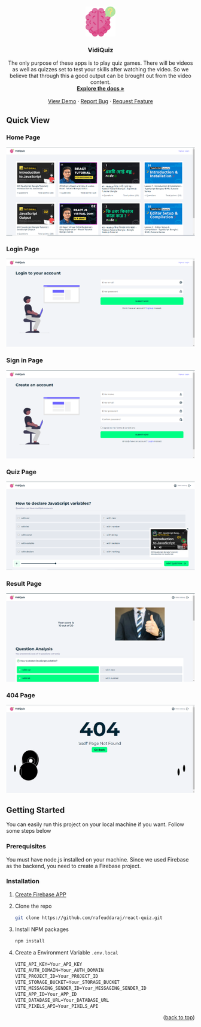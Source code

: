 
<!-- PROJECT LOGO -->
<br />
<div align="center">
  <a href="https://github.com/github_username/repo_name">
    <img src="./src/assets/images/logo-bg.png" alt="Logo" width="80" height="80">
  </a>

<h3 align="center">VidiQuiz</h3>

  <p align="center">
    The only purpose of these apps is to play quiz games. There will be videos as well as quizzes set to test your skills after watching the video. So we believe that through this a good output can be brought out from the video content.
    <br />
    <a href="https://github.com/rafeuddaraj/react-quiz"><strong>Explore the docs »</strong></a>
    <br />
    <br />
    <a href="https://vidiquiz.altrazen.com/">View Demo</a>
    ·
    <a href="https://github.com/rafeuddaraj/react-quiz/issues">Report Bug</a>
    ·
    <a href="https://github.com/rafeuddaraj/react-quiz/issues">Request Feature</a>
  </p>
</div>

<!-- TABLE OF CONTENTS -->

<!-- ABOUT THE PROJECT -->

## Quick View

    
<div>
    <div>
        <h3>Home Page</h3>
        <img src="docs/image/home-page.png"/>
    </div>
    <div>
        <h3>Login Page</h3>
        <img src="docs/image/login.png"/>
    </div>
    <div>
        <h3>Sign in Page</h3>
        <img src="docs/image/signin.png"/>
    </div>
    <div>
        <h3>Quiz Page</h3>
        <img src="docs/image/quiz.png"/>
    </div>
    <div>
        <h3>Result Page</h3>
        <img src="docs/image/score.png"/>
    </div>
    <div>
        <h3>404 Page</h3>
        <img src="docs/image/404.png"/>
    </div>
</div>


## Getting Started

You can easily run this project on your local machine if you want. Follow some steps below

### Prerequisites

You must have node.js installed on your machine. Since we used Firebase as the backend, you need to create a Firebase project.

### Installation

1. <a href=" https://console.firebase.google.com/"> Create Firebase APP</a>

2. Clone the repo
    ```sh
    git clone https://github.com/rafeuddaraj/react-quiz.git
    ```
3. Install NPM packages
    ```sh
    npm install
    ```
4. Create a Environment Variable `.env.local`
    ```env
    VITE_API_KEY=Your_API_KEY
    VITE_AUTH_DOMAIN=Your_AUTH_DOMAIN
    VITE_PROJECT_ID=Your_PROJECT_ID
    VITE_STORAGE_BUCKET=Your_STORAGE_BUCKET
    VITE_MESSAGING_SENDER_ID=Your_MESSAGING_SENDER_ID
    VITE_APP_ID=Your_APP_ID
    VITE_DATABASE_URL=Your_DATABASE_URL
    VITE_PIXELS_API=Your_PIXELS_API
    ```

<p align="right">(<a href="#readme-top">back to top</a>)</p>
